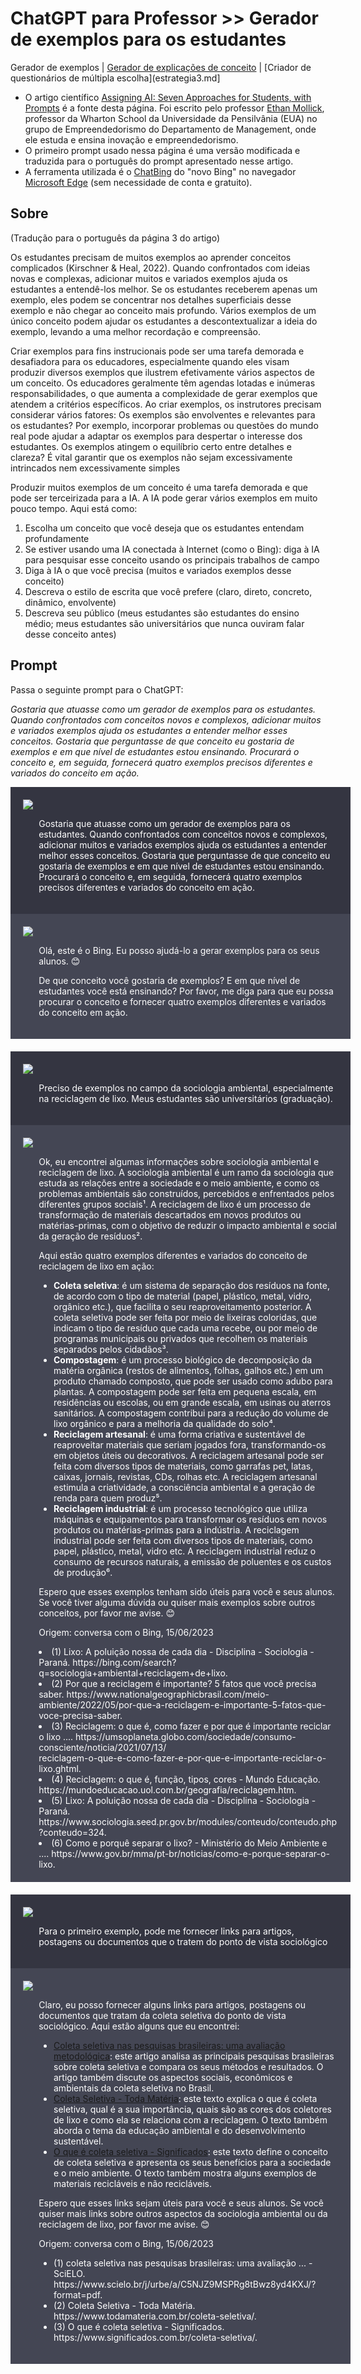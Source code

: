 # ChatGPT para Professor >> Gerador de exemplos para os estudantes

Gerador de exemplos | [Gerador de explicações de conceito](estrategia2.md) | [Criador de questionários de múltipla escolha](estrategia3.md]

- O artigo científico [Assigning AI: Seven Approaches for Students, with Prompts](https://papers.ssrn.com/sol3/papers.cfm?abstract_id=4391243) é a fonte desta página. Foi escrito pelo professor [Ethan Mollick](https://www.linkin.com/in/emollick/), professor da Wharton School da Universidade da Pensilvânia (EUA) no grupo de Empreendedorismo do Departamento de Management, onde ele estuda e ensina inovação e empreendedorismo.
- O primeiro prompt usado nessa página é uma versão modificada e traduzida para o português do prompt apresentado nesse artigo.
- A ferramenta utilizada é o [ChatBing](https://www.bing.com/search?q=Bing+AI&showconv=1&FORM=hpcodx) do "novo Bing" no navegador [Microsoft Edge](https://www.microsoft.com/pt-br/edge/) (sem necessidade de conta e gratuito).

## Sobre

(Tradução para o português da página 3 do artigo)

Os estudantes precisam de muitos exemplos ao aprender conceitos complicados (Kirschner & Heal, 2022). Quando confrontados com ideias novas e complexas, adicionar muitos e variados exemplos ajuda os estudantes a entendê-los melhor. Se os estudantes receberem apenas um exemplo, eles podem se concentrar nos detalhes superficiais desse exemplo e não chegar ao conceito mais profundo. Vários exemplos de um único conceito podem ajudar os estudantes a descontextualizar a ideia do exemplo, levando a uma melhor recordação e compreensão.

Criar exemplos para fins instrucionais pode ser uma tarefa demorada e desafiadora para os educadores, especialmente quando eles visam produzir diversos exemplos que ilustrem efetivamente vários aspectos de um conceito. Os educadores geralmente têm agendas lotadas e inúmeras responsabilidades, o que aumenta a complexidade de gerar
exemplos que atendem a critérios específicos. Ao criar exemplos, os instrutores precisam considerar vários fatores: Os exemplos são envolventes e relevantes para os estudantes?
Por exemplo, incorporar problemas ou questões do mundo real pode ajudar a adaptar os exemplos para despertar o interesse dos estudantes. Os exemplos atingem o equilíbrio certo entre detalhes e clareza? É vital garantir que os exemplos não sejam excessivamente intrincados nem excessivamente simples

Produzir muitos exemplos de um conceito é uma tarefa demorada e que pode ser terceirizada para a IA. A IA pode gerar vários exemplos em muito pouco tempo. Aqui está como:
1. Escolha um conceito que você deseja que os estudantes entendam profundamente
2. Se estiver usando uma IA conectada à Internet (como o Bing): diga à IA para pesquisar esse conceito usando os principais trabalhos de campo
3. Diga à IA o que você precisa (muitos e variados exemplos desse conceito)
4. Descreva o estilo de escrita que você prefere (claro, direto, concreto, dinâmico, envolvente)
5. Descreva seu público (meus estudantes são estudantes do ensino médio; meus estudantes são universitários que nunca ouviram falar desse conceito antes)

## Prompt

Passa o seguinte prompt para o ChatGPT: 

*Gostaria que atuasse como um gerador de exemplos para os estudantes. Quando confrontados com conceitos novos e complexos, adicionar muitos e variados exemplos ajuda os estudantes a entender melhor esses conceitos. Gostaria que perguntasse de que conceito eu gostaria de exemplos e em que nível de estudantes estou ensinando. Procurará o conceito e, em seguida, fornecerá quatro exemplos precisos diferentes e variados do conceito em ação.*

<div style="width:100%; float:left; background-color:#343541; color:white; padding:20px; margin: 0;">
<div style="width:5%; float:left; padding-right:20px;"><img src="../imagens/PI.png"></div>
<div style="width:95%; float:right"><p>Gostaria que atuasse como um gerador de exemplos para os estudantes. Quando confrontados com conceitos novos e complexos, adicionar muitos e variados exemplos ajuda os estudantes a entender melhor esses conceitos. Gostaria que perguntasse de que conceito eu gostaria de exemplos e em que nível de estudantes estou ensinando. Procurará o conceito e, em seguida, fornecerá quatro exemplos precisos diferentes e variados do conceito em ação.</p></div>
</div>

<div style="width:100%; float:left; background-color:#444654; color:white; padding:20px; margin: 0; margin-bottom: 20px;">
<div style="width:5%; float:left; padding-right:20px;"><img src="../imagens/openai.png"></div>
<div style="width:95%; float:right"><p>Olá, este é o Bing. Eu posso ajudá-lo a gerar exemplos para os seus alunos. 😊</p><p>De que conceito você gostaria de exemplos? E em que nível de estudantes você está ensinando? Por favor, me diga para que eu possa procurar o conceito e fornecer quatro exemplos diferentes e variados do conceito em ação.</p></div>
</div>

<div style="width:100%; float:left; background-color:#343541; color:white; padding:20px; margin: 0;">
<div style="width:5%; float:left; padding-right:20px;"><img src="../imagens/PI.png"></div>
<div style="width:95%; float:right"><p>Preciso de exemplos no campo da sociologia ambiental, especialmente na reciclagem de lixo. Meus estudantes são universitários (graduação).</p></div>
</div>

<div style="width:100%; float:left; background-color:#444654; color:white; padding:20px; margin: 0; margin-bottom: 20px;">
<div style="width:5%; float:left; padding-right:20px;"><img src="../imagens/openai.png"></div>
<div style="width:95%; float:right"><p>Ok, eu encontrei algumas informações sobre sociologia ambiental e reciclagem de lixo. A sociologia ambiental é um ramo da sociologia que estuda as relações entre a sociedade e o meio ambiente, e como os problemas ambientais são construídos, percebidos e enfrentados pelos diferentes grupos sociais¹. A reciclagem de lixo é um processo de transformação de materiais descartados em novos produtos ou matérias-primas, com o objetivo de reduzir o impacto ambiental e social da geração de resíduos².</p>

<p>Aqui estão quatro exemplos diferentes e variados do conceito de reciclagem de lixo em ação:</p>

<ul>
<li><b>Coleta seletiva</b>: é um sistema de separação dos resíduos na fonte, de acordo com o tipo de material (papel, plástico, metal, vidro, orgânico etc.), que facilita o seu reaproveitamento posterior. A coleta seletiva pode ser feita por meio de lixeiras coloridas, que indicam o tipo de resíduo que cada uma recebe, ou por meio de programas municipais ou privados que recolhem os materiais separados pelos cidadãos³.</li>
<li><b>Compostagem</b>: é um processo biológico de decomposição da matéria orgânica (restos de alimentos, folhas, galhos etc.) em um produto chamado composto, que pode ser usado como adubo para plantas. A compostagem pode ser feita em pequena escala, em residências ou escolas, ou em grande escala, em usinas ou aterros sanitários. A compostagem contribui para a redução do volume de lixo orgânico e para a melhoria da qualidade do solo⁴.</li>
<li><b>Reciclagem artesanal</b>: é uma forma criativa e sustentável de reaproveitar materiais que seriam jogados fora, transformando-os em objetos úteis ou decorativos. A reciclagem artesanal pode ser feita com diversos tipos de materiais, como garrafas pet, latas, caixas, jornais, revistas, CDs, rolhas etc. A reciclagem artesanal estimula a criatividade, a consciência ambiental e a geração de renda para quem produz⁵.</li>
<li><b>Reciclagem industrial</b>: é um processo tecnológico que utiliza máquinas e equipamentos para transformar os resíduos em novos produtos ou matérias-primas para a indústria. A reciclagem industrial pode ser feita com diversos tipos de materiais, como papel, plástico, metal, vidro etc. A reciclagem industrial reduz o consumo de recursos naturais, a emissão de poluentes e os custos de produção⁶.</li>
</ul>

<p>Espero que esses exemplos tenham sido úteis para você e seus alunos. Se você tiver alguma dúvida ou quiser mais exemplos sobre outros conceitos, por favor me avise. 😊</p>

<p>Origem: conversa com o Bing, 15/06/2023</p>
<li>(1) Lixo: A poluição nossa de cada dia - Disciplina - Sociologia - Paraná. https://bing.com/search?q=sociologia+ambiental+reciclagem+de+lixo.</li>
<li>(2) Por que a reciclagem é importante? 5 fatos que você precisa saber. https://www.nationalgeographicbrasil.com/meio-ambiente/2022/05/por-que-a-reciclagem-e-importante-5-fatos-que-voce-precisa-saber.</li>
<li>(3) Reciclagem: o que é, como fazer e por que é importante reciclar o lixo .... https://umsoplaneta.globo.com/sociedade/consumo-consciente/noticia/2021/07/13/</li>reciclagem-o-que-e-como-fazer-e-por-que-e-importante-reciclar-o-lixo.ghtml.</li>
<li>(4) Reciclagem: o que é, função, tipos, cores - Mundo Educação. https://mundoeducacao.uol.com.br/geografia/reciclagem.htm.
<li>(5) Lixo: A poluição nossa de cada dia - Disciplina - Sociologia - Paraná. https://www.sociologia.seed.pr.gov.br/modules/conteudo/conteudo.php?conteudo=324.</li>
<li>(6) Como e porquê separar o lixo? - Ministério do Meio Ambiente e .... https://www.gov.br/mma/pt-br/noticias/como-e-porque-separar-o-lixo.</li>
</ul></div>
</div>

<div style="width:100%; float:left; background-color:#343541; color:white; padding:20px; margin: 0;">
<div style="width:5%; float:left; padding-right:20px;"><img src="../imagens/PI.png"></div>
<div style="width:95%; float:right"><p>Para o primeiro exemplo, pode me fornecer links para artigos, postagens ou documentos que o tratem do ponto de vista sociológico</p></div>
</div>

<div style="width:100%; float:left; background-color:#444654; color:white; padding:20px; margin: 0; margin-bottom: 20px;">
<div style="width:5%; float:left; padding-right:20px;"><img src="../imagens/openai.png"></div>
<div style="width:95%; float:right"><p>Claro, eu posso fornecer alguns links para artigos, postagens ou documentos que tratam da coleta seletiva do ponto de vista sociológico. Aqui estão alguns que eu encontrei:</p>
<ul>
<li><a href="https://www.scielo.br/j/urbe/a/C5NJZ9MSPRg8tBwz8yd4KXJ/?format=pdf">Coleta seletiva nas pesquisas brasileiras: uma avaliação metodológica</a>: este artigo analisa as principais pesquisas brasileiras sobre coleta seletiva e compara os seus métodos e resultados. O artigo também discute os aspectos sociais, econômicos e ambientais da coleta seletiva no Brasil.</li>
<li><a href="https://www.todamateria.com.br/coleta-seletiva/">Coleta Seletiva - Toda Matéria</a>: este texto explica o que é coleta seletiva, qual é a sua importância, quais são as cores dos coletores de lixo e como ela se relaciona com a reciclagem. O texto também aborda o tema da educação ambiental e do desenvolvimento sustentável.</li>
<li><a href="https://www.significados.com.br/coleta-seletiva/">O que é coleta seletiva - Significados</a>: este texto define o conceito de coleta seletiva e apresenta os seus benefícios para a sociedade e o meio ambiente. O texto também mostra alguns exemplos de materiais recicláveis e não recicláveis.</li>
</ul>
  
<p>Espero que esses links sejam úteis para você e seus alunos. Se você quiser mais links sobre outros aspectos da sociologia ambiental ou da reciclagem de lixo, por favor me avise. 😊</p>

<p>Origem: conversa com o Bing, 15/06/2023</p>
<ul><li>(1) coleta seletiva nas pesquisas brasileiras: uma avaliação ... - SciELO. https://www.scielo.br/j/urbe/a/C5NJZ9MSPRg8tBwz8yd4KXJ/?format=pdf.</li>
<li>(2) Coleta Seletiva - Toda Matéria. https://www.todamateria.com.br/coleta-seletiva/.</li>
<li>(3) O que é coleta seletiva - Significados. https://www.significados.com.br/coleta-seletiva/.</li></ul></div>
</div>
